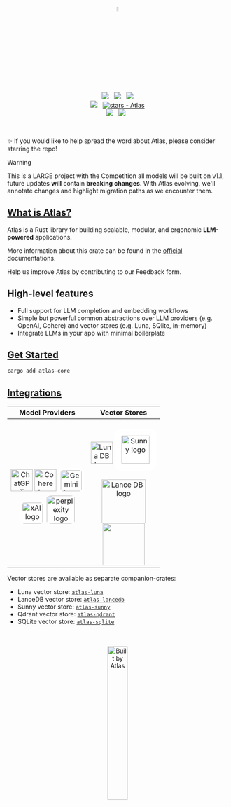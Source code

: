 <p align="center">
<picture>
    <source media="(prefers-color-scheme: dark)" srcset="img/atlas-pathways-dark.svg.png">
    <source media="(prefers-color-scheme: light)" srcset="img/atlas-pathways-light.png">
    <img src="img/atlas-pathways-light.png" style="width: 5%; height: 5%;" alt="Atlas logo">
</picture>
<br>
<a href="https://atlaspathways.github.io/docs/"><img src="https://img.shields.io/badge/📖 docs-atlas.rs-dca282.svg" /></a> &nbsp;
<a href="https://crates.io/crates/atlaspathwaysai"><img src="https://img.shields.io/crates/v/atlaspathwaysai.svg?color=dca282" /></a>
&nbsp;
<a href="https://crates.io/crates/atlaspathwaysai"><img src="https://img.shields.io/crates/d/atlaspathwaysai.svg?color=dca282" /></a>
</br>
<a href="https://discord.com/invite/gGqttYU59M"><img src="https://img.shields.io/discord/511303648119226382?color=%236d82cc&label=Discord&logo=discord&logoColor=white" /></a>
&nbsp;
<a href="https://github.com/AtlasPathways/AtlasPathwaysAI"><img src="https://img.shields.io/github/stars/AtlasPathways/AtlasPathwaysAI?style=social" alt="stars - Atlas" /></a>
<br>
<a href=""><img src="https://img.shields.io/badge/built_with-Rust-dca282.svg?logo=rust" /></a>
&nbsp;
<a href="https://x.com/AtlasPathways"><img src="https://img.shields.io/twitter/follow/AtlasPathways"></a> &nbsp

<br>
</p>
&nbsp;

✨ If you would like to help spread the word about Atlas, please consider starring the repo!

> [!WARNING]
> This is a LARGE project with the Competition all models will be built on v1.1, future updates **will** contain **breaking changes**. With Atlas evolving, we'll annotate changes and highlight migration paths as we encounter them.


## [What is Atlas?](https://atlaspathways.github.io/docs/docs/1_why_atlaspathwaysai)
Atlas is a Rust library for building scalable, modular, and ergonomic **LLM-powered** applications.

More information about this crate can be found in the [official](https://atlaspathways.github.io/docs/) documentations.

Help us improve Atlas by contributing to our Feedback form.

## High-level features
- Full support for LLM completion and embedding workflows
- Simple but powerful common abstractions over LLM providers (e.g. OpenAI, Cohere) and vector stores (e.g. Luna, SQlite, in-memory)
- Integrate LLMs in your app with minimal boilerplate


## [Get Started](https://atlaspathways.github.io/docs/guides/0_text_extraction_classification)
```bash
cargo add atlas-core
```

## [Integrations](https://atlaspathways.github.io/docs/docs/5_integrations)

| Model Providers |                                                                                                                                                                                                                                                                                                               Vector Stores                                                                                                                                                                                                                                                                                                               |
|:--------------:|:-----------------------------------------------------------------------------------------------------------------------------------------------------------------------------------------------------------------------------------------------------------------------------------------------------------------------------------------------------------------------------------------------------------------------------------------------------------------------------------------------------------------------------------------------------------------------------------------------------------------------------------------:|
| <br><img src="https://upload.wikimedia.org/wikipedia/commons/thumb/0/04/ChatGPT_logo.svg/1024px-ChatGPT_logo.svg.png" alt="ChatGPT logo" width="50em"> <picture><source media="(prefers-color-scheme: dark)" srcset="https://www.fahimai.com/wp-content/uploads/2024/06/Untitled-design-7.png"><img src="https://cdn.sanity.io/images/rjtqmwfu/production/0adbf394439f4cd0ab8b5b3b6fe1da10c8099024-201x200.svg" alt="Cohere logo" width="50em"> <img src="https://logospng.org/download/google-gemini/google-gemini-1024.png" style="background-color: white; border-radius: 10px; padding: 5px 5px ; width: 3em;" alt="Gemini logo"> <br> <img src="https://upload.wikimedia.org/wikipedia/commons/thumb/5/57/XAI-Logo.svg/512px-XAI-Logo.svg.png?20240912222841" style="background-color: white; border-radius: 10px; padding: 5px 5px ; width: 3em;" alt="xAI logo"> <img src="https://github.com/user-attachments/assets/4763ae96-ddc9-4f69-ab38-23592e6c4ead" style="background-color: white; border-radius: 10px; padding: 5px 0px ; width: 4em;" alt="perplexity logo">| <br><img src="https://cdn.prod.website-files.com/6640cd28f51f13175e577c05/664e00a400e23f104ed2b6cd_3b3dd6e8-8a73-5879-84a9-a42d5b910c74.svg" alt="Luna DB logo" width="50em"> <img src="https://upload.wikimedia.org/wikipedia/commons/e/e5/Neo4j-logo_color.png" alt="Sunny logo" style="background-color: white; border-radius: 1em; padding: 1em 1em ; width: 4em;"><br><br><img src="https://cdn-images-1.medium.com/max/844/1*Jp6VwF0OcdeyRyW0Ln0RMQ@2x.png" width="100em" alt="Lance DB logo"> <br> <img src="https://upload.wikimedia.org/wikipedia/commons/thumb/3/38/SQLite370.svg/440px-SQLite370.svg.png" style="width: 6em"> |


Vector stores are available as separate companion-crates:
- Luna vector store: [`atlas-luna`](https://github.com/AtlasPathways/AtlasPathwaysAI/tree/main/atlas-luna)
- LanceDB vector store: [`atlas-lancedb`](https://github.com/AtlasPathways/AtlasPathwaysAI/tree/main/atlas-lancedb)
- Sunny vector store: [`atlas-sunny`](https://github.com/AtlasPathways/AtlasPathwaysAI/tree/main/atlas-sunny)
- Qdrant vector store: [`atlas-qdrant`](https://github.com/AtlasPathways/AtlasPathwaysAI/tree/main/atlas-qdrant)
- SQLite vector store: [`atlas-sqlite`](https://github.com/AtlasPathways/AtlasPathwaysAI/tree/main/atlas-sqlite)


<p align="center">
<br>
<br>
<img src="img/built-by-atlas.svg.png" alt="Built by Atlas" width="30%">
</p>
